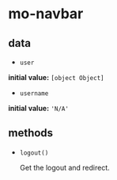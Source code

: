 # mo-navbar 

## data 

- `user` 

**initial value:** `[object Object]` 

- `username` 

**initial value:** `'N/A'` 

## methods 

- `logout()` 

  Get the logout and redirect. 

